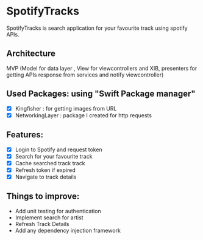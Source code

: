 # SpotifyTracks

SpotifyTracks is search application for your favourite track using spotify APIs.

## Architecture
MVP (Model for data layer , View for viewcontrollers and XIB, presenters for getting APIs response from services and notify viewcontroller)

## Used Packages: using "Swift Package manager"
- [x] Kingfisher : for getting images from URL
- [x] NetworkingLayer : package I created for http requests

## Features:
- [x] Login to Spotify and request token
- [x] Search for your favourite track 
- [x] Cache searched track track 
- [x] Refresh token if expired
- [x] Navigate to track details

## Things to improve:
-  Add unit testing for authentication
-  Implement search for artist 
-  Refresh Track Details
-  Add any dependency injection framework

